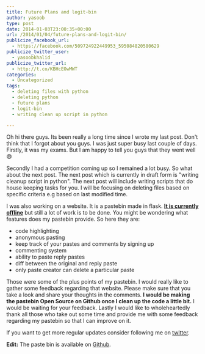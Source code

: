 ```yaml
---
title: Future Plans and logit-bin
author: yasoob
type: post
date: 2014-01-03T23:00:35+00:00
url: /2014/01/04/future-plans-and-logit-bin/
publicize_facebook_url:
  - https://facebook.com/509724922449953_595084820580629
publicize_twitter_user:
  - yasoobkhalid
publicize_twitter_url:
  - http://t.co/KBHcEOwMWT
categories:
  - Uncategorized
tags:
  - deleting files with python
  - deleting python
  - future plans
  - logit-bin
  - writing clean up script in python

---
```

Oh hi there guys. Its been really a long time since I wrote my last post. Don't think that I forgot about you guys. I was just super busy last couple of days. Firstly, it was my exams. But I am happy to tell you guys that they went well :smile: 

Secondly I had a competition coming up so I remained a lot busy. So what about the next post. The next post which is currently in draft form is "writing cleanup script in python". The next post will include writing scripts that do house keeping tasks for you. I will be focusing on deleting files based on specific criteria e.g based on last modified time.

I was also working on a website. It is a pastebin made in flask. [**It is currently offline**][1] but still a lot of work is to be done. You might be wondering what features does my pastebin provide. So here they are:

  * code highlighting
  * anonymous pasting
  * keep track of your pastes and comments by signing up
  * commenting system
  * ability to paste reply pastes
  * diff between the original and reply paste
  * only paste creator can delete a particular paste

Those were some of the plus points of my pastebin. I would really like to gather some feedback regarding that website. Please make sure that you take a look and share your thoughts in the comments. **I would be making the pastebin Open Source on Github once I clean up the code a little bit.** I would be waiting for your feedback. Lastly I would like to wholeheartedly thank all those who take out some time and provide me with some feedback regarding my pastebin so that I can improve on it.

If you want to get more regular updates consider following me on [twitter][2].

**Edit:** The paste bin is available on [Github][3].

 [1]: http://logit-bin.herokuapp.com
 [2]: http://twitter.com/yasoobkhalid
 [3]: https://github.com/yasoob/logit-bin